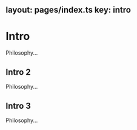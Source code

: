 layout: pages/index.ts
key: intro
---

# Intro

Philosophy...

## Intro 2

Philosophy...

## Intro 3

Philosophy...
